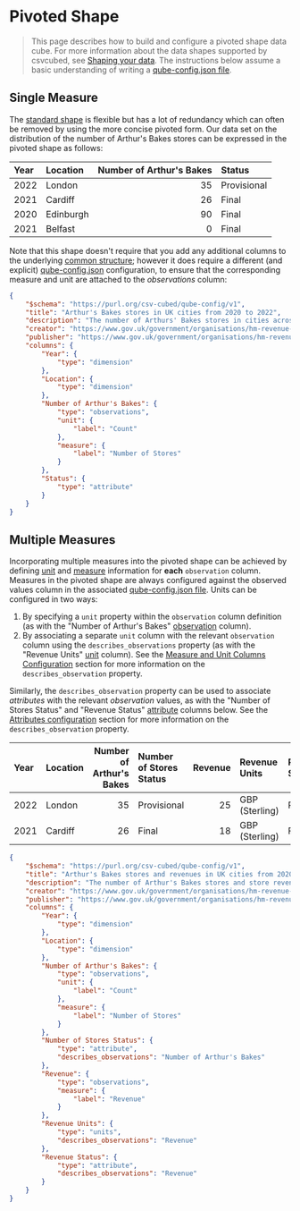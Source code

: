# Pivoted Shape

> This page describes how to build and configure a pivoted shape data cube. For more information about the data shapes supported by csvcubed, see [Shaping your data](./index.md). The instructions below assume a basic understanding of writing a [qube-config.json file](../configuration/qube-config.md).

## Single Measure

The [standard shape](./standard-shape.md) is flexible but has a lot of redundancy which can often be removed by using the more concise pivoted form. Our data set on the distribution of the number of Arthur's Bakes stores can be expressed in the pivoted shape as follows:

| Year | Location  | Number of Arthur's Bakes | Status      |
|:-----|:----------|-------------------------:|:------------|
| 2022 | London    |                       35 | Provisional |
| 2021 | Cardiff   |                       26 | Final       |
| 2020 | Edinburgh |                       90 | Final       |
| 2021 | Belfast   |                        0 | Final       |

Note that this shape doesn't require that you add any additional columns to the underlying [common structure](./index.md#common-structure); however it does require a different (and explicit) [qube-config.json](../configuration/qube-config.md) configuration, to ensure that the corresponding measure and unit are attached to the _observations_ column:

```json
{
    "$schema": "https://purl.org/csv-cubed/qube-config/v1",
    "title": "Arthur's Bakes stores in UK cities from 2020 to 2022",
    "description": "The number of Arthurs' Bakes stores in cities across the UK between 2020 and 2022.",
    "creator": "https://www.gov.uk/government/organisations/hm-revenue-customs",
    "publisher": "https://www.gov.uk/government/organisations/hm-revenue-customs",
    "columns": {
        "Year": {
            "type": "dimension"
        },
        "Location": {
            "type": "dimension"
        },
        "Number of Arthur's Bakes": {
            "type": "observations",
            "unit": {
                "label": "Count"
            },
            "measure": {
                "label": "Number of Stores"
            }
        },
        "Status": {
            "type": "attribute"
        }
    }
}
```

## Multiple Measures

Incorporating multiple measures into the pivoted shape can be achieved by defining [unit](../../glossary/index.md#unit) and [measure](../../glossary/index.md#measure) information for **each** `observation` column. Measures in the pivoted shape are always configured against the observed values column in the associated [qube-config.json file](../configuration/qube-config.md). Units can be configured in two ways:

1. By specifying a `unit` property within the `observation` column definition (as with the "Number of Arthur's Bakes" [observation](../../glossary/index.md#observation-observed-value) column).
2. By associating a separate `unit` column with the relevant `observation` column using the `describes_observations` property (as with the "Revenue Units" [unit](../../glossary/index.md#unit) column). See the [Measure and Unit Columns Configuration](../configuration/qube-config.md/#measure-and-unit-columns-configuration) section for more information on the `describes_observation` property.

Similarly, the `describes_observation` property can be used to associate _attributes_ with the relevant _observation_ values, as with the "Number of Stores Status" and "Revenue Status" [attribute](../../glossary/index.md#attribute) columns below. See the [Attributes configuration](../configuration/qube-config.md/#attributes-configuration) section for more information on the `describes_observation` property.

| Year | Location | Number of Arthur's Bakes | Number of Stores Status | Revenue | Revenue Units  | Revenue Status |
|:-----|:---------|-------------------------:|:------------------------|--------:|:---------------|:---------------|
| 2022 | London   |                       35 | Provisional             |      25 | GBP (Sterling) | Provisional    |
| 2021 | Cardiff  |                       26 | Final                   |      18 | GBP (Sterling) | Final          |

```json
{
    "$schema": "https://purl.org/csv-cubed/qube-config/v1",
    "title": "Arthur's Bakes stores and revenues in UK cities from 2020 to 2022",
    "description": "The number of Arthur's Bakes stores and store revenues in cities across the UK between 2020 and 2022.",
    "creator": "https://www.gov.uk/government/organisations/hm-revenue-customs",
    "publisher": "https://www.gov.uk/government/organisations/hm-revenue-customs",
    "columns": {
        "Year": {
            "type": "dimension"
        },
        "Location": {
            "type": "dimension"
        },
        "Number of Arthur's Bakes": {
            "type": "observations",
            "unit": {
                "label": "Count"
            },
            "measure": {
                "label": "Number of Stores"
            }
        },
        "Number of Stores Status": {
            "type": "attribute",
            "describes_observations": "Number of Arthur's Bakes"
        },
        "Revenue": {
            "type": "observations",
            "measure": {
                "label": "Revenue"
            }
        },
        "Revenue Units": {
            "type": "units",
            "describes_observations": "Revenue"
        },
        "Revenue Status": {
            "type": "attribute",
            "describes_observations": "Revenue"
        }
    }
}
```